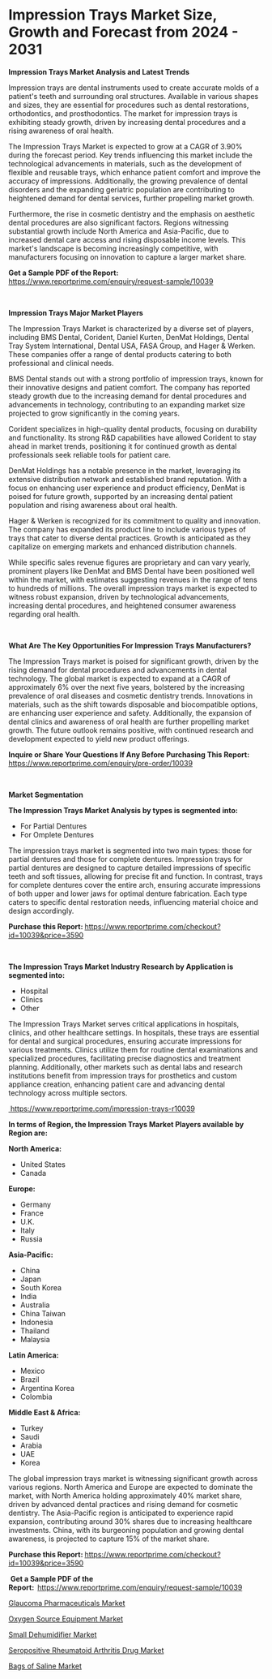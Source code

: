 <p><h1>Impression Trays Market Size, Growth and Forecast from 2024 - 2031</h1></p><p><strong>Impression Trays Market Analysis and Latest Trends</strong></p>
<p><p>Impression trays are dental instruments used to create accurate molds of a patient's teeth and surrounding oral structures. Available in various shapes and sizes, they are essential for procedures such as dental restorations, orthodontics, and prosthodontics. The market for impression trays is exhibiting steady growth, driven by increasing dental procedures and a rising awareness of oral health.</p><p>The Impression Trays Market is expected to grow at a CAGR of 3.90% during the forecast period. Key trends influencing this market include the technological advancements in materials, such as the development of flexible and reusable trays, which enhance patient comfort and improve the accuracy of impressions. Additionally, the growing prevalence of dental disorders and the expanding geriatric population are contributing to heightened demand for dental services, further propelling market growth.</p><p>Furthermore, the rise in cosmetic dentistry and the emphasis on aesthetic dental procedures are also significant factors. Regions witnessing substantial growth include North America and Asia-Pacific, due to increased dental care access and rising disposable income levels. This market's landscape is becoming increasingly competitive, with manufacturers focusing on innovation to capture a larger market share.</p></p>
<p><strong>Get a Sample PDF of the Report:&nbsp;</strong> <a href="https://www.reportprime.com/enquiry/request-sample/10039?utm_campaign=1097&utm_medium=2&utm_source=Github&utm_content=ia&utm_term=28112024&utm_id=impression-trays">https://www.reportprime.com/enquiry/request-sample/10039</a></p>
<p>&nbsp;</p>
<p><strong>Impression Trays Major Market Players</strong></p>
<p><p>The Impression Trays Market is characterized by a diverse set of players, including BMS Dental, Corident, Daniel Kurten, DenMat Holdings, Dental Tray System International, Dental USA, FASA Group, and Hager & Werken. These companies offer a range of dental products catering to both professional and clinical needs.</p><p>BMS Dental stands out with a strong portfolio of impression trays, known for their innovative designs and patient comfort. The company has reported steady growth due to the increasing demand for dental procedures and advancements in technology, contributing to an expanding market size projected to grow significantly in the coming years.</p><p>Corident specializes in high-quality dental products, focusing on durability and functionality. Its strong R&D capabilities have allowed Corident to stay ahead in market trends, positioning it for continued growth as dental professionals seek reliable tools for patient care.</p><p>DenMat Holdings has a notable presence in the market, leveraging its extensive distribution network and established brand reputation. With a focus on enhancing user experience and product efficiency, DenMat is poised for future growth, supported by an increasing dental patient population and rising awareness about oral health.</p><p>Hager & Werken is recognized for its commitment to quality and innovation. The company has expanded its product line to include various types of trays that cater to diverse dental practices. Growth is anticipated as they capitalize on emerging markets and enhanced distribution channels.</p><p>While specific sales revenue figures are proprietary and can vary yearly, prominent players like DenMat and BMS Dental have been positioned well within the market, with estimates suggesting revenues in the range of tens to hundreds of millions. The overall impression trays market is expected to witness robust expansion, driven by technological advancements, increasing dental procedures, and heightened consumer awareness regarding oral health.</p></p>
<p>&nbsp;</p>
<p><strong>What Are The Key Opportunities For Impression Trays Manufacturers?</strong></p>
<p><p>The Impression Trays market is poised for significant growth, driven by the rising demand for dental procedures and advancements in dental technology. The global market is expected to expand at a CAGR of approximately 6% over the next five years, bolstered by the increasing prevalence of oral diseases and cosmetic dentistry trends. Innovations in materials, such as the shift towards disposable and biocompatible options, are enhancing user experience and safety. Additionally, the expansion of dental clinics and awareness of oral health are further propelling market growth. The future outlook remains positive, with continued research and development expected to yield new product offerings.</p></p>
<p><strong>Inquire or Share Your Questions If Any Before Purchasing This Report:</strong> <a href="https://www.reportprime.com/enquiry/pre-order/10039?utm_campaign=1097&utm_medium=2&utm_source=Github&utm_content=ia&utm_term=28112024&utm_id=impression-trays">https://www.reportprime.com/enquiry/pre-order/10039</a></p>
<p>&nbsp;</p>
<p><strong>Market Segmentation</strong></p>
<p><strong>The Impression Trays Market Analysis by types is segmented into:</strong></p>
<p><ul><li>For Partial Dentures</li><li>For Omplete Dentures</li></ul></p>
<p><p>The impression trays market is segmented into two main types: those for partial dentures and those for complete dentures. Impression trays for partial dentures are designed to capture detailed impressions of specific teeth and soft tissues, allowing for precise fit and function. In contrast, trays for complete dentures cover the entire arch, ensuring accurate impressions of both upper and lower jaws for optimal denture fabrication. Each type caters to specific dental restoration needs, influencing material choice and design accordingly.</p></p>
<p><strong>Purchase this Report:&nbsp;</strong><a href="https://www.reportprime.com/checkout?id=10039&price=3590&utm_campaign=1097&utm_medium=2&utm_source=Github&utm_content=ia&utm_term=28112024&utm_id=impression-trays">https://www.reportprime.com/checkout?id=10039&price=3590</a></p>
<p>&nbsp;</p>
<p><strong>The Impression Trays Market Industry Research by Application is segmented into:</strong></p>
<p><ul><li>Hospital</li><li>Clinics</li><li>Other</li></ul></p>
<p><p>The Impression Trays Market serves critical applications in hospitals, clinics, and other healthcare settings. In hospitals, these trays are essential for dental and surgical procedures, ensuring accurate impressions for various treatments. Clinics utilize them for routine dental examinations and specialized procedures, facilitating precise diagnostics and treatment planning. Additionally, other markets such as dental labs and research institutions benefit from impression trays for prosthetics and custom appliance creation, enhancing patient care and advancing dental technology across multiple sectors.</p></p>
<p><a href="https://www.reportprime.com/impression-trays-r10039?utm_campaign=1097&utm_medium=2&utm_source=Github&utm_content=ia&utm_term=28112024&utm_id=impression-trays">&nbsp;https://www.reportprime.com/impression-trays-r10039</a></p>
<p><strong>In terms of Region, the Impression Trays Market Players available by Region are:</strong></p>
<p>
    <p> <strong> North America: </strong>
        <ul>
            <li>United States</li>
            <li>Canada</li>
        </ul>
        </p> 
    <p> <strong> Europe: </strong>
        <ul>
            <li>Germany</li>
            <li>France</li>
            <li>U.K.</li>
            <li>Italy</li>
            <li>Russia</li>
        </ul>
        </p> 
    <p> <strong> Asia-Pacific: </strong>
        <ul>
            <li>China</li>
            <li>Japan</li>
            <li>South Korea</li>
            <li>India</li>
            <li>Australia</li>
            <li>China Taiwan</li>
            <li>Indonesia</li>
            <li>Thailand</li>
            <li>Malaysia</li>
        </ul>
        </p> 
    <p> <strong> Latin America: </strong>
        <ul>
            <li>Mexico</li>
            <li>Brazil</li>
            <li>Argentina Korea</li>
            <li>Colombia</li>
        </ul>
        </p> 
    <p> <strong> Middle East & Africa: </strong>
        <ul>
            <li>Turkey</li>
            <li>Saudi</li>
            <li>Arabia</li>
            <li>UAE</li>
            <li>Korea</li>
        </ul>
    </p>
    </p>
<p><p>The global impression trays market is witnessing significant growth across various regions. North America and Europe are expected to dominate the market, with North America holding approximately 40% market share, driven by advanced dental practices and rising demand for cosmetic dentistry. The Asia-Pacific region is anticipated to experience rapid expansion, contributing around 30% shares due to increasing healthcare investments. China, with its burgeoning population and growing dental awareness, is projected to capture 15% of the market share.</p></p>
<p><strong>Purchase this Report: </strong><a href="https://www.reportprime.com/checkout?id=10039&price=3590&utm_campaign=1097&utm_medium=2&utm_source=Github&utm_content=ia&utm_term=28112024&utm_id=impression-trays">https://www.reportprime.com/checkout?id=10039&price=3590</a></p>
<p>&nbsp;<strong>Get a Sample PDF of the Report:&nbsp;&nbsp;</strong><a href="https://www.reportprime.com/enquiry/request-sample/10039?utm_campaign=1097&utm_medium=2&utm_source=Github&utm_content=ia&utm_term=28112024&utm_id=impression-trays">https://www.reportprime.com/enquiry/request-sample/10039</a></p>
<p><strong></strong></p>
<p><p><a href="https://issuu.com/reportprime-2/docs/glaucoma-pharmaceuticals-market-siz_f32ef0bbaa9054?utm_campaign=1097&utm_medium=2&utm_source=Github&utm_content=ia&utm_term=28112024&utm_id=impression-trays">Glaucoma Pharmaceuticals Market</a></p><p><a href="https://github.com/darenph8er/Market-Research-Report-List-1/blob/main/oxygen-source-equipment-market.md?utm_campaign=1097&utm_medium=2&utm_source=Github&utm_content=ia&utm_term=28112024&utm_id=impression-trays">Oxygen Source Equipment Market</a></p><p><a href="https://www.linkedin.com/pulse/global-small-dehumidifier-market-trends-insights-growth-opportunities-ks14c?utm_campaign=1097&utm_medium=2&utm_source=Github&utm_content=ia&utm_term=28112024&utm_id=impression-trays">Small Dehumidifier Market</a></p><p><a href="https://issuu.com/reportprime-2/docs/seropositive-rheumatoid-arthritis-d_866757d68783c3?utm_campaign=1097&utm_medium=2&utm_source=Github&utm_content=ia&utm_term=28112024&utm_id=impression-trays">Seropositive Rheumatoid Arthritis Drug Market</a></p><p><a href="https://github.com/castoriffic/Market-Research-Report-List-5/blob/main/bags-of-saline-market.md?utm_campaign=1097&utm_medium=2&utm_source=Github&utm_content=ia&utm_term=28112024&utm_id=impression-trays">Bags of Saline Market</a></p></p>